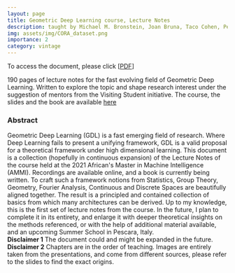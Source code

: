 ```yaml
---
layout: page
title: Geometric Deep Learning course, Lecture Notes
description: taught by Michael M. Bronstein, Joan Bruna, Taco Cohen, Petar Veličković, July 2022
img: assets/img/CORA_dataset.png
importance: 2
category: vintage
---
```


To access the document, please click \[[PDF](http://simonegiancola09.github.io/assets/pdf/GDL_lecture_notes.pdf)\]


190 pages of lecture notes for the fast evolving field of Geometric Deep Learning. Written to explore the topic and shape research interest under the suggestion of mentors from the Visiting Student initiative. The course, the slides and the book are available [here](https://geometricdeeplearning.com/lectures/)

### Abstract
 Geometric Deep Learning (GDL) is a fast emerging field of research. Where Deep Learning fails to present a unifying framework, GDL is a valid proposal for a theoretical framework under high dimensional learning. This document is a collection (hopefully in continuous expansion) of the Lecture Notes of the course held at the 2021 African's Master in Machine Intelligence (AMMI). Recordings are available online, and a book is currently being written. To craft such a framework notions from Statistics, Group Theory, Geometry, Fourier Analysis, Continuous and Discrete Spaces are beautifully aligned together. The result is a principled and contained collection of basics from which many architectures can be derived. 
    Up to my knowledge, this is the first set of lecture notes from the course. In the future, I plan to complete it in its entirety, and enlarge it with deeper theoretical insights on the methods referenced, or with the help of additional material available, and an upcoming Summer School in Pescara, Italy. 
<br/>
    **Disclaimer 1** The document could and might be expanded in the future. 
 <br/>
    **Disclaimer 2** Chapters are in the order of teaching. Images are entirely taken from the presentations, and come from different sources, please refer to the slides to find the exact origins. 





